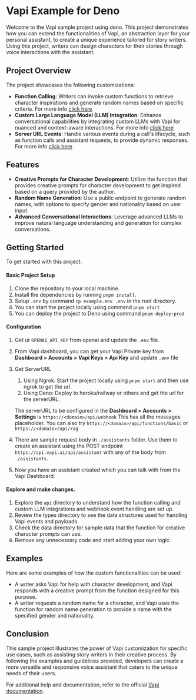 # Vapi Example for Deno

Welcome to the Vapi sample project using deno. This project demonstrates how you can extend the functionalities of Vapi, an abstraction layer for your personal assistant, to create a unique experience tailored for story writers. Using this project, writers can design characters for their stories through voice interactions with the assistant.

## Project Overview

The project showcases the following customizations:

- **Function Calling**: Writers can invoke custom functions to retrieve character inspirations and generate random names based on specific criteria. For more info [click here](api/custom-llm/README.md)
- **Custom Large Language Model (LLM) Integration**: Enhance conversational capabilities by integrating custom LLMs with Vapi for nuanced and context-aware interactions. For more info [click here](api/functions/README.md)
- **Server URL Events**: Handle various events during a call's lifecycle, such as function calls and assistant requests, to provide dynamic responses. For more info [click here](api/webhook/README.md)

## Features

- **Creative Prompts for Character Development**: Utilize the function that provides creative prompts for character development to get inspired based on a query provided by the author.
- **Random Name Generation**: Use a public endpoint to generate random names, with options to specify gender and nationality based on user input.
- **Advanced Conversational Interactions**: Leverage advanced LLMs to improve natural language understanding and generation for complex conversations.

## Getting Started

To get started with this project:

#### Basic Project Setup

1. Clone the repository to your local machine.
2. Install the dependencies by running `pnpm install`.
3. Setup `.env` by command `cp example.env .env` in the root directory.
4. You can start the project locally using command `pnpm start`
5. You can deploy the project to Deno using command `pnpm deploy:prod`

#### Configuration

1. Get ur `OPENAI_API_KEY` from openai and update the `.env` file.
2. From Vapi dashboard, you can get your Vapi Private key from **Dashboard > Accounts > Vapi Keys > Api Key** and update `.env` file
3. Get ServerURL

   1. Using Ngrok: Start the project locally using `pnpm start` and then use ngrok to get the url.
   2. Using Deno: Deploy to heroku/railway or others and get the url for the serverURL.

   The serverURL to be configured in the **Dashboard > Accounts > Settings** is `https://<domain>/api/webhook` This has all the messages placeholder. You can also try `https://<domain>/api/functions/basic` or `https://<domain>/api/rag`

4. There are sample request body in `./assistants` folder. Use them to create an assistant using the POST endpoint `https://api.vapi.ai/api/assistant` with any of the body from `./assistants`.
5. Now you have an assistant created which you can talk with from the Vapi Dashboard.

#### Explore and make changes.

1. Explore the `api` directory to understand how the function calling and custom LLM integrations and webhook event handling are set up.
2. Review the types directory to see the data structures used for handling Vapi events and payloads.
3. Check the data directory for sample data that the function for creative character prompts can use.
4. Remove any unnecessary code and start adding your own logic.

## Examples

Here are some examples of how the custom functionalities can be used:

- A writer asks Vapi for help with character development, and Vapi responds with a creative prompt from the function designed for this purpose.
- A writer requests a random name for a character, and Vapi uses the function for random name generation to provide a name with the specified gender and nationality.

## Conclusion

This sample project illustrates the power of Vapi customization for specific use cases, such as assisting story writers in their creative process. By following the examples and guidelines provided, developers can create a more versatile and responsive voice assistant that caters to the unique needs of their users.

For additional help and documentation, refer to the official [Vapi documentation](https://docs.vapi.ai).
